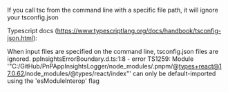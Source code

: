 ﻿If you call tsc from the command line with a specific file path, it will ignore your tsconfig.json

Typescript docs (<https://www.typescriptlang.org/docs/handbook/tsconfig-json.html>):

When input files are specified on the command line, tsconfig.json files are ignored.
ppInsightsErrorBoundary.d.ts:1:8 - error TS1259: Module '"C:/GitHub/PnPAppInsightsLogger/node_modules/.pnpm/@types+react@17.0.62/node_modules/@types/react/index"' can only be default-imported using the 'esModuleInterop' flag

